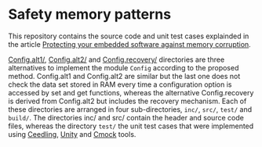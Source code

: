 # Safety memory patterns
This repository contains the source code and unit test cases explainded in 
the article [Protecting your embedded software against memory corruption](x).

[Config.alt1/](Config.alt1), [Config.alt2/](Config.alt2) and 
[Config.recovery/](Config.recovery) directories are three alternatives to 
implement the module `Config` according to the proposed method.
Config.alt1 and Config.alt2 are similar but the last one does not check the 
data set stored in RAM every time a configuration option is accessed by set 
and get functions, whereas the alternative Config.recovery is derived from 
Config.alt2 but includes the recovery mechanism.
Each of these directories are arranged in four sub-directories, `inc/`, `src/`, 
`test/` and `build/`. The directories inc/ and src/ contain the header and 
source code files, whereas the directory `test/` the unit test cases that were 
implemented using [Ceedling](https://github.com/ThrowTheSwitch/Ceedling), 
[Unity](https://github.com/ThrowTheSwitch/Unity) and 
[Cmock](https://github.com/ThrowTheSwitch/CMock) tools.
